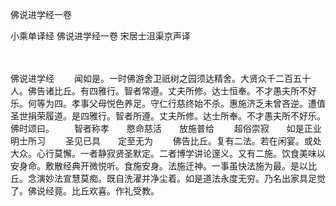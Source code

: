 佛说进学经一卷


小乘单译经
佛说进学经一卷
宋居士沮渠京声译


　　

佛说进学经
　　闻如是。一时佛游舍卫祇树之园须达精舍。大贤众千二百五十人。佛告诸比丘。有四雅行。智者常遵。丈夫所修。达士恒奉。不才愚夫所不好乐。何等为四。孝事父母悦色养足。守仁行慈终始不杀。惠施济乏未曾吝逆。遭值圣世捐荣履道。是四雅行。智者所遵。丈夫所修。达士所奉。不才愚夫所不好乐。佛时颂曰。
　　智者称孝　　愍命慈活　　放施普给
　　超俗崇寂　　如是正业　　明士所习
　　圣见已具　　定至无为
　　佛告比丘。复有二法。若在闲宴。或处大众。心行莫懈。一者静寂贤圣默定。二者博学讲论邃义。又有二施。饮食美味以安身命。敷散经典开微悦听。食施安身。法施迁神。一事虽快法施为最。是以比丘。念演妙法宣慧莫痴。既自洗濯并净尘着。如是道法永度无穷。乃名出家具足觉了。佛说经竟。比丘欢喜。作礼受教。


